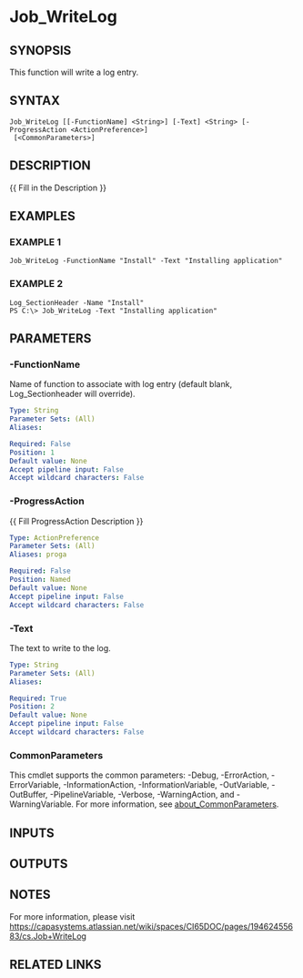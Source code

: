 # Job_WriteLog

## SYNOPSIS
This function will write a log entry.

## SYNTAX

```
Job_WriteLog [[-FunctionName] <String>] [-Text] <String> [-ProgressAction <ActionPreference>]
 [<CommonParameters>]
```

## DESCRIPTION
{{ Fill in the Description }}

## EXAMPLES

### EXAMPLE 1
```
Job_WriteLog -FunctionName "Install" -Text "Installing application"
```

### EXAMPLE 2
```
Log_SectionHeader -Name "Install"
PS C:\> Job_WriteLog -Text "Installing application"
```

## PARAMETERS

### -FunctionName
Name of function to associate with log entry (default blank, Log_Sectionheader will override).

```yaml
Type: String
Parameter Sets: (All)
Aliases:

Required: False
Position: 1
Default value: None
Accept pipeline input: False
Accept wildcard characters: False
```

### -ProgressAction
{{ Fill ProgressAction Description }}

```yaml
Type: ActionPreference
Parameter Sets: (All)
Aliases: proga

Required: False
Position: Named
Default value: None
Accept pipeline input: False
Accept wildcard characters: False
```

### -Text
The text to write to the log.

```yaml
Type: String
Parameter Sets: (All)
Aliases:

Required: True
Position: 2
Default value: None
Accept pipeline input: False
Accept wildcard characters: False
```

### CommonParameters
This cmdlet supports the common parameters: -Debug, -ErrorAction, -ErrorVariable, -InformationAction, -InformationVariable, -OutVariable, -OutBuffer, -PipelineVariable, -Verbose, -WarningAction, and -WarningVariable. For more information, see [about_CommonParameters](http://go.microsoft.com/fwlink/?LinkID=113216).

## INPUTS

## OUTPUTS

## NOTES
For more information, please visit https://capasystems.atlassian.net/wiki/spaces/CI65DOC/pages/19462455683/cs.Job+WriteLog

## RELATED LINKS
